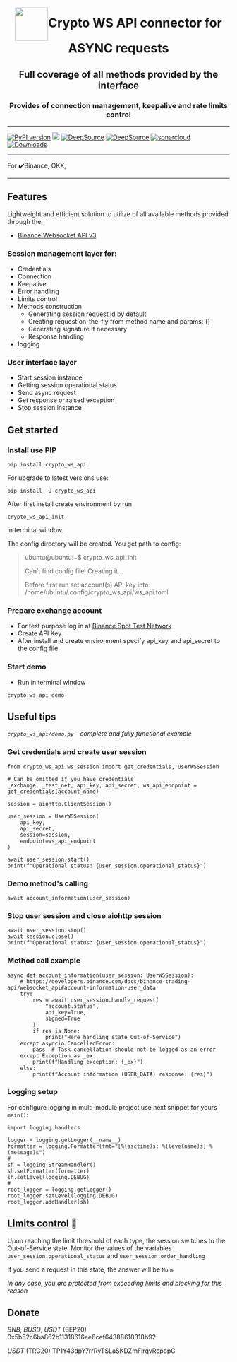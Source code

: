 <h1 align="center"><img align="center" src="https://user-images.githubusercontent.com/77513676/250364389-cbedc171-a930-4467-a0cd-21627a6a41ed.svg" width="75">Crypto WS API connector for ASYNC requests</h1>

<h2 align="center">Full coverage of all methods provided by the interface</h2>

<h3 align="center">Provides of connection management, keepalive and rate limits control</h3>

***
<a href="https://pypi.org/project/crypto-ws-api/"><img src="https://img.shields.io/pypi/v/crypto-ws-api" alt="PyPI version"></a>
<a href="https://codeclimate.com/github/DogsTailFarmer/crypto-ws-api/maintainability"><img src="https://api.codeclimate.com/v1/badges/2d2a654ba393eb88d911/maintainability" /></a>
<a href="https://app.deepsource.com/gh/DogsTailFarmer/crypto-ws-api/?ref=repository-badge}" target="_blank"><img alt="DeepSource" title="DeepSource" src="https://app.deepsource.com/gh/DogsTailFarmer/crypto-ws-api.svg/?label=resolved+issues&token=TXghPzbi0YWhkCLU8Q1tmDyQ"/></a>
<a href="https://app.deepsource.com/gh/DogsTailFarmer/crypto-ws-api/?ref=repository-badge}" target="_blank"><img alt="DeepSource" title="DeepSource" src="https://app.deepsource.com/gh/DogsTailFarmer/crypto-ws-api.svg/?label=active+issues&token=TXghPzbi0YWhkCLU8Q1tmDyQ"/></a>
<a href="https://sonarcloud.io/summary/new_code?id=DogsTailFarmer_crypto-ws-api" target="_blank"><img alt="sonarcloud" title="sonarcloud" src="https://sonarcloud.io/api/project_badges/measure?project=DogsTailFarmer_crypto-ws-api&metric=alert_status"/></a>
<a href="https://pepy.tech/project/crypto-ws-api" target="_blank"><img alt="Downloads" title="Downloads" src="https://static.pepy.tech/badge/crypto-ws-api"/></a>
***
For :heavy_check_mark:Binance, OKX,
***

## Features
Lightweight and efficient solution to utilize of all available methods provided through the:
* [Binance Websocket API v3](https://developers.binance.com/docs/binance-trading-api/websocket_api)

### Session management layer for:
- Credentials
- Connection
- Keepalive
- Error handling
- Limits control
- Methods construction
  + Generating session request id by default
  + Creating request on-the-fly from method name and params: {}
  + Generating signature if necessary
  + Response handling
- logging

### User interface layer
- Start session instance
- Getting session operational status
- Send async request
- Get response or raised exception
- Stop session instance

## Get started
### Install use PIP

```console
pip install crypto_ws_api
```
For upgrade to latest versions use:
```console
pip install -U crypto_ws_api
```

After first install create environment by run 
```console
crypto_ws_api_init
```
in terminal window.

The config directory will be created. You get path to config:

>ubuntu@ubuntu:~$ crypto_ws_api_init
> 
>Can't find config file! Creating it...
> 
>Before first run set account(s) API key into /home/ubuntu/.config/crypto_ws_api/ws_api.toml

### Prepare exchange account
* For test purpose log in at [Binance Spot Test Network](https://testnet.binance.vision/)
* Create API Key
* After install and create environment specify api_key and api_secret to the config file

### Start demo
* Run in terminal window
```
crypto_ws_api_demo
``` 

## Useful tips

_*`crypto_ws_api/demo.py` - complete and fully functional example*_

### Get credentials and create user session

```bazaar
from crypto_ws_api.ws_session import get_credentials, UserWSSession

# Can be omitted if you have credentials
_exchange, _test_net, api_key, api_secret, ws_api_endpoint = get_credentials(account_name)

session = aiohttp.ClientSession()

user_session = UserWSSession(
    api_key,
    api_secret,
    session=session,
    endpoint=ws_api_endpoint
)

await user_session.start()
print(f"Operational status: {user_session.operational_status}")
```
### Demo method's calling
```bazaar
await account_information(user_session)
```

### Stop user session and close aiohttp session
```bazaar
await user_session.stop()
await session.close()
print(f"Operational status: {user_session.operational_status}")
```

### Method call example
```bazaar
async def account_information(user_session: UserWSSession):
    # https://developers.binance.com/docs/binance-trading-api/websocket_api#account-information-user_data
    try:
        res = await user_session.handle_request(
            "account.status",
            api_key=True,
            signed=True
        )
        if res is None:
            print("Here handling state Out-of-Service")
    except asyncio.CancelledError:
        pass  # Task cancellation should not be logged as an error
    except Exception as _ex:
        print(f"Handling exception: {_ex}")
    else:
        print(f"Account information (USER_DATA) response: {res}")
```

### Logging setup
For configure logging in multi-module project use next snippet for yours `main()`:
```bazaar
import logging.handlers

logger = logging.getLogger(__name__)
formatter = logging.Formatter(fmt="[%(asctime)s: %(levelname)s] %(message)s")
#
sh = logging.StreamHandler()
sh.setFormatter(formatter)
sh.setLevel(logging.DEBUG)
#
root_logger = logging.getLogger()
root_logger.setLevel(logging.DEBUG)
root_logger.addHandler(sh)
```

## [Limits control](https://developers.binance.com/docs/binance-trading-api/websocket_api#general-information-on-rate-limits) :link:
Upon reaching the limit threshold of each type, the session switches to the Out-of-Service state. Monitor the values
of the variables `user_session.operational_status` and `user_session.order_handling`

If you send a request in this state, the answer will be `None`

*In any case, you are protected from exceeding limits and blocking for this reason*

## Donate
*BNB*, *BUSD*, *USDT* (BEP20) 0x5b52c6ba862b11318616ee6cef64388618318b92

*USDT* (TRC20) TP1Y43dpY7rrRyTSLaSKDZmFirqvRcpopC
